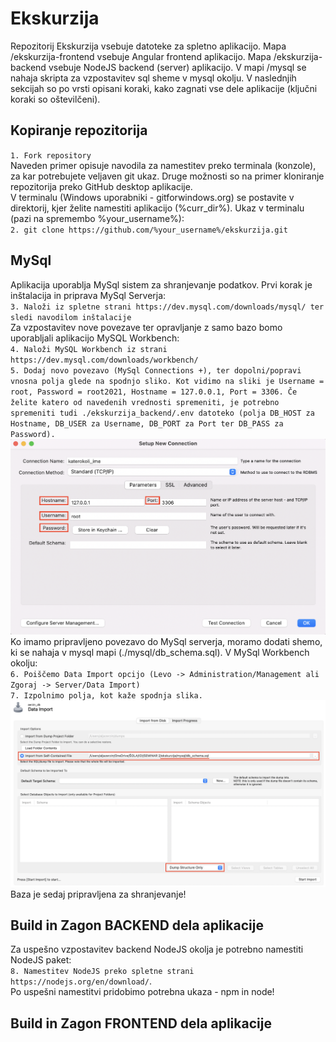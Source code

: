 # Ekskurzija

Repozitorij Ekskurzija vsebuje datoteke za spletno aplikacijo. Mapa /ekskurzija-frontend vsebuje Angular frontend aplikacijo. Mapa /ekskurzija-backend vsebuje NodeJS backend (server) aplikacijo. V mapi /mysql se nahaja skripta za vzpostavitev sql sheme v mysql okolju. 
V naslednjih sekcijah so po vrsti opisani koraki, kako zagnati vse dele aplikacije (ključni koraki so oštevilčeni).

## Kopiranje repozitorija
`1. Fork repository`
<br />
Naveden primer opisuje navodila za namestitev preko terminala (konzole), za kar potrebujete veljaven git ukaz. Druge možnosti so na primer kloniranje repozitorija preko GitHub desktop aplikacije. 
<br />
V terminalu (Windows uporabniki - gitforwindows.org) se postavite v direktorij, kjer želite namestiti aplikacijo (%curr_dir%). Ukaz v terminalu (pazi na spremembo %your_username%):
<br />
`2. git clone https://github.com/%your_username%/ekskurzija.git`

## MySql

Aplikacija uporablja MySql sistem za shranjevanje podatkov. Prvi korak je inštalacija in priprava MySql Serverja:
<br />
`3. Naloži iz spletne strani https://dev.mysql.com/downloads/mysql/ ter sledi navodilom inštalacije`
<br />
Za vzpostavitev nove povezave ter opravljanje z samo bazo bomo uporabljali aplikacijo MySQL Workbench:
<br />
`4. Naloži MySQL Workbench iz strani https://dev.mysql.com/downloads/workbench/`
<br />
`5. Dodaj novo povezavo (MySql Connections +), ter dopolni/popravi vnosna polja glede na spodnjo sliko. Kot vidimo na sliki je Username = root, Password = root2021, Hostname = 127.0.0.1, Port = 3306. Če želite katero od navedenih vrednosti spremeniti, je potrebno spremeniti tudi ./ekskurzija_backend/.env datoteko (polja DB_HOST za Hostname, DB_USER za Username, DB_PORT za Port ter DB_PASS za Password).`![Image not found!](./general_images/mysql.png?raw=true "MySqlConnection")
<br />
Ko imamo pripravljeno povezavo do MySql serverja, moramo dodati shemo, ki se nahaja v mysql mapi (./mysql/db_schema.sql). V MySql Workbench okolju:
<br />
`6. Poiščemo Data Import opcijo (Levo -> Administration/Management ali Zgoraj -> Server/Data Import)`
<br />
`7. Izpolnimo polja, kot kaže spodnja slika.`![Image not found!](./general_images/mysql_import.png?raw=true "MySqlConnection")
<br />
Baza je sedaj pripravljena za shranjevanje!

## Build in Zagon BACKEND dela aplikacije
Za uspešno vzpostavitev backend NodeJS okolja je potrebno namestiti NodeJS paket:
<br />
`8. Namestitev NodeJS preko spletne strani https://nodejs.org/en/download/`. 
<br />
Po uspešni namestitvi pridobimo potrebna ukaza - npm in node!


## Build in Zagon FRONTEND dela aplikacije

